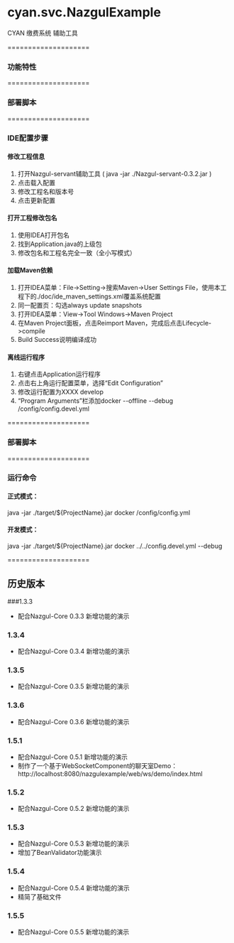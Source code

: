 # cyan.svc.NazgulExample
CYAN 缴费系统 辅助工具

====================
### 功能特性

====================
### 部署脚本


====================
### IDE配置步骤

#### 修改工程信息
1. 打开Nazgul-servant辅助工具 ( java -jar ./Nazgul-servant-0.3.2.jar )
2. 点击载入配置
3. 修改工程名和版本号
4. 点击更新配置

#### 打开工程修改包名
1. 使用IDEA打开包名
2. 找到Application.java的上级包
3. 修改包名和工程名完全一致（全小写模式）

#### 加载Maven依赖
1. 打开IDEA菜单：File->Setting->搜索Maven->User Settings File，使用本工程下的./doc/ide_maven_settings.xml覆盖系统配置
2. 同一配置页：勾选always update snapshots
3. 打开IDEA菜单：View->Tool Windows->Maven Project
4. 在Maven Project面板，点击Reimport Maven，完成后点击Lifecycle->compile
5. Build Success说明编译成功

#### 离线运行程序
1. 右键点击Application运行程序
2. 点击右上角运行配置菜单，选择“Edit Configuration”
3. 修改运行配置为XXXX develop
4. “Program Arguments”栏添加docker --offline --debug /config/config.devel.yml 


====================
### 部署脚本


====================
### 运行命令

#### 正式模式：
 java -jar ./target/${ProjectName}.jar docker /config/config.yml

#### 开发模式：
 java -jar ./target/${ProjectName}.jar docker ../../config.devel.yml --debug
 
====================
## 历史版本
 
###1.3.3
* 配合Nazgul-Core 0.3.3 新增功能的演示

### 1.3.4
* 配合Nazgul-Core 0.3.4 新增功能的演示

### 1.3.5
* 配合Nazgul-Core 0.3.5 新增功能的演示

### 1.3.6
* 配合Nazgul-Core 0.3.6 新增功能的演示

### 1.5.1
* 配合Nazgul-Core 0.5.1 新增功能的演示
* 制作了一个基于WebSocketComponent的聊天室Demo：http://localhost:8080/nazgulexample/web/ws/demo/index.html

### 1.5.2
* 配合Nazgul-Core 0.5.2 新增功能的演示

### 1.5.3
* 配合Nazgul-Core 0.5.3 新增功能的演示
* 增加了BeanValidator功能演示

### 1.5.4
* 配合Nazgul-Core 0.5.4 新增功能的演示
* 精简了基础文件

### 1.5.5
* 配合Nazgul-Core 0.5.5 新增功能的演示 